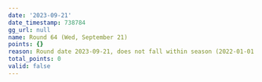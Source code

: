 ```yaml
---
date: '2023-09-21'
date_timestamp: 738784
gg_url: null
name: Round 64 (Wed, September 21)
points: {}
reason: Round date 2023-09-21, does not fall within season (2022-01-01 to 2022-12-30)
total_points: 0
valid: false
---
```

